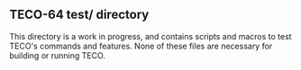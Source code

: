 ## TECO-64 test/ directory
    
This directory is a work in progress, and contains scripts and macros to test
TECO's commands and features. None of these files are necessary for building
or running TECO.
